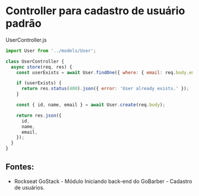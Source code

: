 # Controller para cadastro de usuário padrão

UserController.js
```javascript
import User from '../models/User';

class UserController {
  async store(req, res) {
    const userExists = await User.findOne({ where: { email: req.body.email } });

    if (userExists) {
      return res.status(400).json({ error: 'User already exists.' });
    }

    const { id, name, email } = await User.create(req.body);

    return res.json({
      id, 
      name, 
      email,
    });
  }
}
```

## Fontes: 
- Rockseat GoStack - Módulo Iniciando back-end do GoBarber - Cadastro de usuários. 